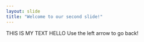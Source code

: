 ```yaml
---
layout: slide
title: "Welcome to our second slide!"
---
```

THIS IS MY TEXT HELLO
Use the left arrow to go back!
